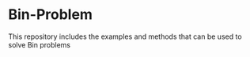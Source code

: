 # Bin-Problem
This repository includes the examples and methods that can be used to solve Bin problems
